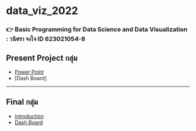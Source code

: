 # data_viz_2022
### :point_right: Basic Programming for Data Science and Data Visualization : วนิศรา จงใจ ID 623021054-8
## Present Project กลุ่ม
* [Power Point](https://www.canva.com/design/DAE73gXUbfw/tCQ8UlYpTjr9PnVPyEohoQ/edit)
* [Dash Board]
---
## Final กลุ่ม
* [introduction](https://github.com/Jaomiew/data_viz_2022/blob/main/Final_Exam_DataViz.ipynb)
* [Dash Board](https://datastudio.google.com/reporting/4ad13f83-754b-434d-9825-a811e79bd9db/page/KxBqC/edit)
